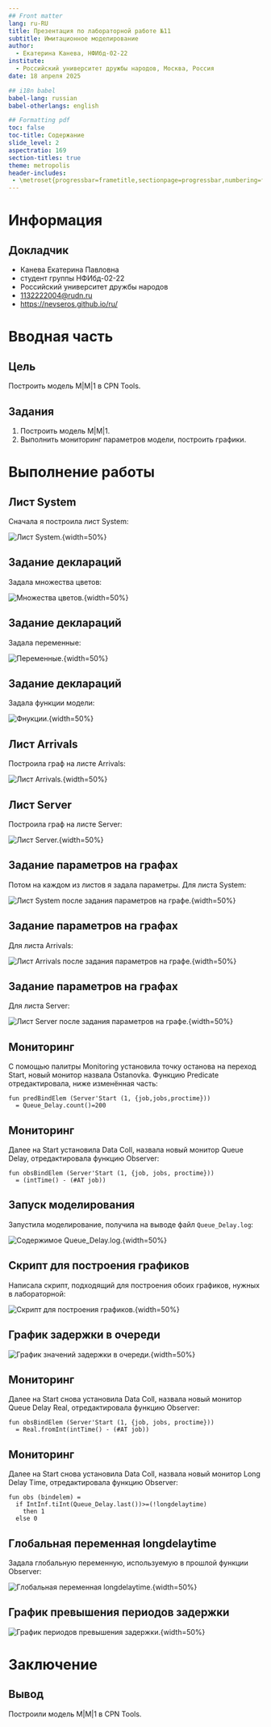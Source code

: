 ```yaml
---
## Front matter
lang: ru-RU
title: Презентация по лабораторной работе №11
subtitle: Имитационное моделирование
author:
  - Екатерина Канева, НФИбд-02-22
institute:
  - Российский университет дружбы народов, Москва, Россия
date: 18 апреля 2025

## i18n babel
babel-lang: russian
babel-otherlangs: english

## Formatting pdf
toc: false
toc-title: Содержание
slide_level: 2
aspectratio: 169
section-titles: true
theme: metropolis
header-includes:
 - \metroset{progressbar=frametitle,sectionpage=progressbar,numbering=fraction}
---
```


# Информация

## Докладчик

* Канева Екатерина Павловна
* студент группы НФИбд-02-22
* Российский университет дружбы народов
* [1132222004@rudn.ru](mailto:1132222004@rudn.ru)
* <https://nevseros.github.io/ru/>

# Вводная часть

## Цель

Построить модель M|M|1 в CPN Tools.

## Задания

1. Построить модель M|M|1.
2. Выполнить мониторинг параметров модели, построить графики.

# Выполнение работы

## Лист System

Сначала я построила лист System:

![Лист System.](image/1.png){width=50%}

## Задание деклараций

Задала множества цветов:

![Множества цветов.](image/4.png){width=50%}

## Задание деклараций

Задала переменные:

![Переменные.](image/5.png){width=50%}

## Задание деклараций

Задала функции модели:

![Фнукции.](image/6.png){width=50%}

## Лист Arrivals

Построила граф на листе Arrivals:

![Лист Arrivals.](image/2.png){width=50%}

## Лист Server

Построила граф на листе Server:

![Лист Server.](image/3.png){width=50%}

## Задание параметров на графах

Потом на каждом из листов я задала параметры. Для листа System:

![Лист System после задания параметров на графе.](image/7.png){width=50%}

## Задание параметров на графах

Для листа Arrivals:

![Лист Arrivals после задания параметров на графе.](image/8.png){width=50%}

## Задание параметров на графах

Для листа Server:

![Лист Server после задания параметров на графе.](image/9.png){width=50%}

## Мониторинг

С помощью палитры Monitoring установила точку останова на переход Start, новый монитор назвала Ostanovka. Функцию Predicate отредактировала, ниже изменённая часть:

```
fun predBindElem (Server'Start (1, {job,jobs,proctime}))
  = Queue_Delay.count()=200
```

## Мониторинг

Далее на Start установила Data Coll, назвала новый монитор Queue Delay, отредактировала функцию Observer:

```
fun obsBindElem (Server'Start (1, {job, jobs, proctime}))
  = (intTime() - (#AT job))
```

## Запуск моделирования

Запустила моделирование, получила на выводе файл `Queue_Delay.log`:

![Содержимое Queue_Delay.log.](image/12.png){width=50%}

## Скрипт для построения графиков

Написала скрипт, подходящий для построения обоих графиков, нужных в лабораторной:

![Скрипт для построения графиков.](image/13.png){width=50%}

## График задержки в очереди

![График значений задержки в очереди.](image/17.png){width=50%}

## Мониторинг

Далее на Start снова установила Data Coll, назвала новый монитор Queue Delay Real, отредактировала функцию Observer:

```
fun obsBindElem (Server'Start (1, {job, jobs, proctime}))
  = Real.fromInt(intTime() - (#AT job))
```

## Мониторинг

Далее на Start снова установила Data Coll, назвала новый монитор Long Delay Time, отредактировала функцию Observer:

```
fun obs (bindelem) =
  if IntInf.tiInt(Queue_Delay.last())>=(!longdelaytime)
    then 1
  else 0
```

## Глобальная переменная longdelaytime

Задала глобальную переменную, используемую в прошлой функции Observer:

![Глобальная переменная longdelaytime.](image/16.png){width=50%}

## График превышения периодов задержки

![График периодов превышения задержки.](image/18.png){width=50%}

# Заключение

## Вывод

Построили модель M|M|1 в CPN Tools.